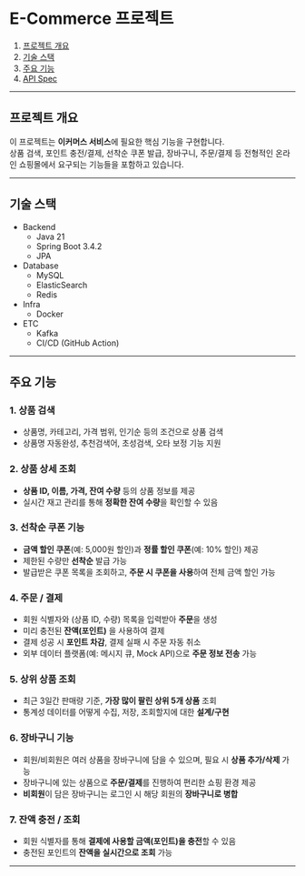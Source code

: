 # E-Commerce 프로젝트
1. [프로젝트 개요](#프로젝트-개요)
2. [기술 스택](#기술-스택)
3. [주요 기능](#주요-기능)
4. [API Spec](docs%2Fapi-spec.md)
---

## 프로젝트 개요

이 프로젝트는 **이커머스 서비스**에 필요한 핵심 기능을 구현합니다.  
상품 검색, 포인트 충전/결제, 선착순 쿠폰 발급, 장바구니, 주문/결제 등 전형적인 온라인 쇼핑몰에서 요구되는 기능들을 포함하고 있습니다.

---

## 기술 스택

- Backend
  - Java 21
  - Spring Boot 3.4.2
  - JPA
- Database
  - MySQL
  - ElasticSearch
  - Redis
- Infra
  - Docker
- ETC
  - Kafka
  - CI/CD (GitHub Action)

---

## 주요 기능

### 1. 상품 검색

- 상품명, 카테고리, 가격 범위, 인기순 등의 조건으로 상품 검색
- 상품명 자동완성, 추천검색어, 초성검색, 오타 보정 기능 지원

### 2. 상품 상세 조회

- **상품 ID, 이름, 가격, 잔여 수량** 등의 상품 정보를 제공
- 실시간 재고 관리를 통해 **정확한 잔여 수량**을 확인할 수 있음

### 3. 선착순 쿠폰 기능

- **금액 할인 쿠폰**(예: 5,000원 할인)과 **정률 할인 쿠폰**(예: 10% 할인) 제공
- 제한된 수량만 **선착순** 발급 가능
- 발급받은 쿠폰 목록을 조회하고, **주문 시 쿠폰을 사용**하여 전체 금액 할인 가능

### 4. 주문 / 결제

- 회원 식별자와 (상품 ID, 수량) 목록을 입력받아 **주문**을 생성
- 미리 충전된 **잔액(포인트)** 을 사용하여 결제
- 결제 성공 시 **포인트 차감**, 결제 실패 시 주문 자동 취소
- 외부 데이터 플랫폼(예: 메시지 큐, Mock API)으로 **주문 정보 전송** 가능

### 5. 상위 상품 조회

- 최근 3일간 판매량 기준, **가장 많이 팔린 상위 5개 상품** 조회
- 통계성 데이터를 어떻게 수집, 저장, 조회할지에 대한 **설계/구현**

### 6. 장바구니 기능

- 회원/비회원은 여러 상품을 장바구니에 담을 수 있으며, 필요 시 **상품 추가/삭제** 가능
- 장바구니에 있는 상품으로 **주문/결제**를 진행하여 편리한 쇼핑 환경 제공
- **비회원**이 담은 장바구니는 로그인 시 해당 회원의 **장바구니로 병합**

### 7. 잔액 충전 / 조회

- 회원 식별자를 통해 **결제에 사용할 금액(포인트)을 충전**할 수 있음
- 충전된 포인트의 **잔액을 실시간으로 조회** 가능

---
